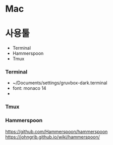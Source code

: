 Mac
===

# 사용툴
- Terminal 
- Hammerspoon
- Tmux

### Terminal
- ~/Documents/settings/gruvbox-dark.terminal
- font: monaco 14
- 

### Tmux

### Hammerspoon
https://github.com/Hammerspoon/hammerspoon
https://johngrib.github.io/wiki/hammerspoon/

